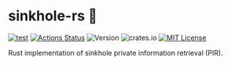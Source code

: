 # sinkhole-rs 🦀

[![test](https://github.com/hashmatter/sinkhole-rs/workflows/test/badge.svg)](https://github.com/hashmatter/sinkhole-rs/actions?query=workflow%3Atest)
[![Actions Status](https://github.com/hashmatter/sinkhole-rs/workflows/audit/badge.svg)](https://github.com/hashmatter/sinkhole-rs/actions?query=workflow%3Aaudit)
![Version](https://img.shields.io/github/tag/hashmatter/sinkhole-rs.svg)
![crates.io](https://img.shields.io/crates/v/sinkhole.svg)
[![MIT License](https://img.shields.io/badge/license-MIT-blue.svg)](LICENSE)

Rust implementation of sinkhole private information retrieval (PIR).
